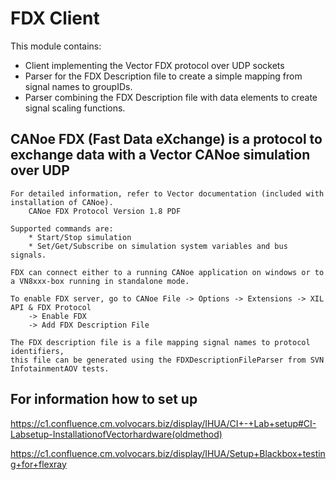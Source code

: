 # FDX Client

This module contains:

* Client implementing the Vector FDX protocol over UDP sockets
* Parser for the FDX Description file to create a simple mapping from signal names to groupIDs.
* Parser combining the FDX Description file with data elements to create signal scaling functions.


## CANoe FDX (Fast Data eXchange) is a protocol to exchange data with a Vector CANoe simulation over UDP

    For detailed information, refer to Vector documentation (included with installation of CANoe).
        CANoe FDX Protocol Version 1.8 PDF

    Supported commands are:
        * Start/Stop simulation
        * Set/Get/Subscribe on simulation system variables and bus signals.

    FDX can connect either to a running CANoe application on windows or to a VN8xxx-box running in standalone mode.

    To enable FDX server, go to CANoe File -> Options -> Extensions -> XIL API & FDX Protocol
        -> Enable FDX
        -> Add FDX Description File

    The FDX description file is a file mapping signal names to protocol identifiers,
    this file can be generated using the FDXDescriptionFileParser from SVN InfotainmentAOV tests.


## For information how to set up

https://c1.confluence.cm.volvocars.biz/display/IHUA/CI+-+Lab+setup#CI-Labsetup-InstallationofVectorhardware(oldmethod)

https://c1.confluence.cm.volvocars.biz/display/IHUA/Setup+Blackbox+testing+for+flexray
